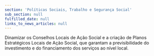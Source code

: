 ```yaml
---
section: 'Políticas Sociais, Trabalho e Segurança Social'
sub_section: null
fulfilled_date: null
links_to_news_articles: null
---
```


Dinamizar os Conselhos Locais de Ação Social e a criação de Planos Estratégicos Locais de Ação Social, que garantam a previsibilidade do investimento e do financiamento dos serviços ao nível local.